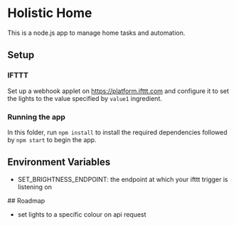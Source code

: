 # Holistic Home
This is a node.js app to manage home tasks and automation.

## Setup

### IFTTT
Set up a webhook applet on https://platform.ifttt.com and configure it to set the lights to the value specified by `value1` ingredient.

### Running the app
In this folder, run `npm install` to install the required dependencies followed by `npm start` to begin the app.

## Environment Variables
- SET_BRIGHTNESS_ENDPOINT: the endpoint at which your ifttt trigger is listening on

## Roadmap
- set lights to a specific colour on api request